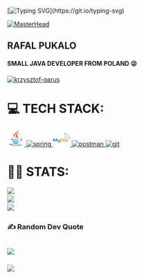 [![Typing SVG](https://readme-typing-svg.demolab.com/?lines=Hello+there!;Welcome+to+my+GitHub!;)](https://git.io/typing-svg)
 
[![MasterHead](https://i.imgur.com/98KGjXe.jpg)](https://github.com/TiGOjava) 
<h2 align="left">RAFAL PUKALO</h1> 
                                   
 
<h4 align="left">SMALL JAVA DEVELOPER FROM POLAND 😜 </h3> 
 

<p align="left"> <a href="https://linkedin.com/in/krzysztof-garus" target="blank"><img align="center" src="https://raw.githubusercontent.com/rahuldkjain/github-profile-readme-generator/master/src/images/icons/Social/linked-in-alt.svg" alt="krzysztof-garus" height="30" width="40" /></a>
</p> 

# 💻 TECH STACK:
<p align="left"> 
  <a href="https://www.java.com" target="_blank" rel="noreferrer"> <img src="https://raw.githubusercontent.com/devicons/devicon/master/icons/java/java-original.svg" alt="java" width="40" height="40"/> </a> 
  <a href="https://spring.io/" target="_blank" rel="noreferrer"> <img src="https://www.vectorlogo.zone/logos/springio/springio-icon.svg" alt="spring" width="40" height="40"/> </a> 
  <a href="https://www.mysql.com/" target="_blank" rel="noreferrer"> <img src="https://raw.githubusercontent.com/devicons/devicon/master/icons/mysql/mysql-original-wordmark.svg" alt="mysql" width="40" height="40"/> </a>
  <a href="https://postman.com" target="_blank" rel="noreferrer"> <img src="https://www.vectorlogo.zone/logos/getpostman/getpostman-icon.svg" alt="postman" width="40" height="40"/> </a> 
  <a href="https://git-scm.com/" target="_blank" rel="noreferrer"> <img src="https://www.vectorlogo.zone/logos/git-scm/git-scm-icon.svg" alt="git" width="40" height="40"/> </a>
  </p>

# 🕵️‍♀️ STATS:
![](https://github-readme-stats.vercel.app/api?username=TiGOjava&theme=nightowl&hide_border=false&include_all_commits=true&count_private=true)<br/>
![](https://github-readme-streak-stats.herokuapp.com/?user=TiGOjava&theme=nightowl&hide_border=false)<br/>
![](https://github-readme-stats.vercel.app/api/top-langs/?username=TiGOjava&theme=nightowl&hide_border=false&include_all_commits=true&count_private=true&layout=compact)

### ✍️ Random Dev Quote
![](https://quotes-github-readme.vercel.app/api?type=horizontal&theme=tokyonight)
---
[![](https://visitcount.itsvg.in/api?id=TiGOjava&icon=0&color=9)](https://visitcount.itsvg.in)

<!-- Proudly created with GPRM ( https://gprm.itsvg.in ) -->
